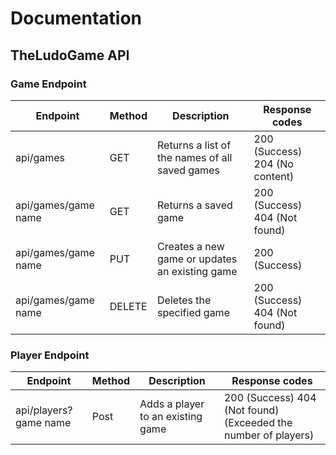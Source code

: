 # Documentation

## TheLudoGame API
### Game Endpoint
| Endpoint              | Method | Description                                                                | Response codes                                                   |
|-----------------------|--------|----------------------------------------------------------------------------|------------------------------------------------------------------|
| api/games             | GET    | Returns a list of the names of all saved games                             | 200 (Success) 204 (No content)                                   |
| api/games/game name   | GET    | Returns a saved game                                                       | 200 (Success) 404 (Not found)                                    |
| api/games/game name   | PUT    | Creates a new game or updates an existing game                             | 200 (Success)                                                    |
| api/games/game name   | DELETE | Deletes the specified game                                                 | 200 (Success) 404 (Not found)                                    |

### Player Endpoint
| Endpoint              | Method | Description                                                                | Response codes                                                   |
|-----------------------|--------|----------------------------------------------------------------------------|------------------------------------------------------------------|
| api/players?game name | Post   | Adds a player to an existing game                                          | 200 (Success) 404 (Not found) (Exceeded the number of players)   |
